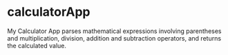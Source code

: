 # calculatorApp
My Calculator App parses mathematical expressions involving parentheses and multiplication, division, addition and subtraction operators, and returns the calculated value.